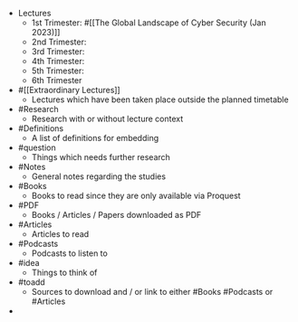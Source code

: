 - Lectures
	- 1st Trimester: #[[The Global Landscape of Cyber Security (Jan 2023)]]
	- 2nd Trimester:
	- 3rd Trimester:
	- 4th Trimester:
	- 5th Trimester:
	- 6th Trimester
- #[[Extraordinary Lectures]]
	- Lectures which have been taken place outside the planned timetable
- #Research
	- Research with or without lecture context
- #Definitions
	- A list of definitions for embedding
- #question
	- Things which needs further research
- #Notes
	- General notes regarding the studies
- #Books
	- Books to read since they are only available via Proquest
- #PDF
	- Books / Articles / Papers downloaded as PDF
- #Articles
	- Articles to read
- #Podcasts
	- Podcasts to listen to
- #idea
	- Things to think of
- #toadd
	- Sources to download and / or link to either #Books #Podcasts or #Articles
-